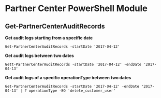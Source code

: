 # Partner Center PowerShell Module #

## Get-PartnerCenterAuditRecords ##

**Get audit logs starting from a specific date**

    Get-PartnerCenterAuditRecords -startDate '2017-04-12'

**Get audit logs between two dates**

    Gett-PartnerCenterAuditRecords -startDate '2017-04-12' -endDate '2017-04-13'

**Get audit logs of a specific operationType between two dates**

    Get-PartnerCenterAuditRecords -startDate '2017-04-12' -endDate '2017-04-13' | ? operationType -EQ 'delete_customer_user'
